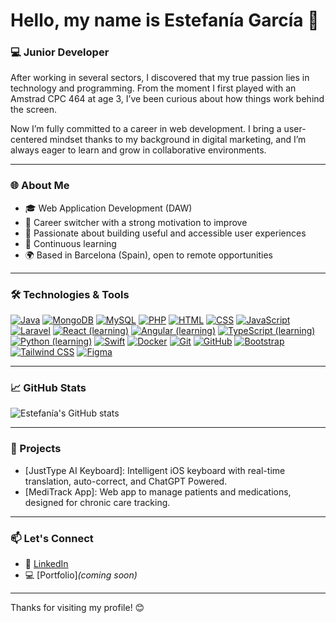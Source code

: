 # Hello, my name is Estefanía García 👋

### 💻 Junior Developer

After working in several sectors, I discovered that my true passion lies in technology and programming. From the moment I first played with an Amstrad CPC 464 at age 3, I’ve been curious about how things work behind the screen.

Now I’m fully committed to a career in web development. I bring a user-centered mindset thanks to my background in digital marketing, and I’m always eager to learn and grow in collaborative environments.

---

### 🌐 About Me
- 🎓 Web Application Development (DAW)
- 🔁 Career switcher with a strong motivation to improve
- 🎯 Passionate about building useful and accessible user experiences
- 🚀 Continuous learning
- 🌍 Based in Barcelona (Spain), open to remote opportunities

---

### 🛠️ Technologies & Tools
[![Java](https://img.shields.io/badge/Java-007396?style=for-the-badge&logo=java&logoColor=white&labelColor=101010)]()
[![MongoDB](https://img.shields.io/badge/MongoDB-47A248?style=for-the-badge&logo=mongodb&logoColor=white&labelColor=101010)]()
[![MySQL](https://img.shields.io/badge/MySQL-4479A1?style=for-the-badge&logo=mysql&logoColor=white&labelColor=101010)]()
[![PHP](https://img.shields.io/badge/PHP-777BB4?style=for-the-badge&logo=php&logoColor=white&labelColor=101010)]()
[![HTML](https://img.shields.io/badge/HTML-FF215F?style=for-the-badge&logo=html5&logoColor=white&labelColor=101010)]()
[![CSS](https://img.shields.io/badge/CSS-264de4?style=for-the-badge&logo=css3&logoColor=white&labelColor=101010)]()
[![JavaScript](https://img.shields.io/badge/JavaScript-F7DF1E?style=for-the-badge&logo=javascript&logoColor=black&labelColor=101010)]()
[![Laravel](https://img.shields.io/badge/Laravel-FF2D20?style=for-the-badge&logo=laravel&logoColor=white&labelColor=101010)]()
[![React (learning)](https://img.shields.io/badge/React_(learning)-61DAFB?style=for-the-badge&logo=react&logoColor=white&labelColor=101010)]()
[![Angular (learning)](https://img.shields.io/badge/Angular-DD0031?style=for-the-badge&logo=angular&logoColor=white&labelColor=101010)]()
[![TypeScript (learning)](https://img.shields.io/badge/TypeScript_(learning)-3178C6?style=for-the-badge&logo=typescript&logoColor=white&labelColor=101010)]()
[![Python (learning)](https://img.shields.io/badge/Python_(learning)-3776AB?style=for-the-badge&logo=python&logoColor=white&labelColor=101010)]()
[![Swift](https://img.shields.io/badge/Swift-FA7343?style=for-the-badge&logo=swift&logoColor=white&labelColor=101010)]()
[![Docker](https://img.shields.io/badge/Docker-2496ED?style=for-the-badge&logo=docker&logoColor=white&labelColor=101010)]()
[![Git](https://img.shields.io/badge/Git-F05032?style=for-the-badge&logo=git&logoColor=white&labelColor=101010)]()
[![GitHub](https://img.shields.io/badge/GitHub-181717?style=for-the-badge&logo=github&logoColor=white&labelColor=101010)]()
[![Bootstrap](https://img.shields.io/badge/Bootstrap-7952B3?style=for-the-badge&logo=bootstrap&logoColor=white&labelColor=101010)]()
[![Tailwind CSS](https://img.shields.io/badge/Tailwind_CSS-38B2AC?style=for-the-badge&logo=tailwind-css&logoColor=white&labelColor=101010)]()
[![Figma](https://img.shields.io/badge/Figma-F24E1E?style=for-the-badge&logo=figma&logoColor=white&labelColor=101010)]()

---

### 📈 GitHub Stats
![Estefanía's GitHub stats](https://github-readme-stats.vercel.app/api?username=EstefaniaGM89&show_icons=true&theme=radical)

---

### 🚀 Projects
- [JustType AI Keyboard]: Intelligent iOS keyboard with real-time translation, auto-correct, and ChatGPT Powered.
- [MediTrack App]: Web app to manage patients and medications, designed for chronic care tracking.

---

### 📫 Let's Connect
- 💼 [LinkedIn](https://www.linkedin.com/in/estefaniagm89/)
- 💻 [Portfolio]*(coming soon)*

---

Thanks for visiting my profile! 😊

